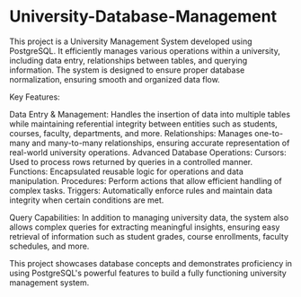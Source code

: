 # University-Database-Management
This project is a University Management System developed using PostgreSQL. It efficiently manages various operations within a university, including data entry, relationships between tables, and querying information. The system is designed to ensure proper database normalization, ensuring smooth and organized data flow.

Key Features:

Data Entry & Management:
Handles the insertion of data into multiple tables while maintaining referential integrity between entities such as students, courses, faculty, departments, and more.
Relationships: Manages one-to-many and many-to-many relationships, ensuring accurate representation of real-world university operations.
Advanced Database Operations:
Cursors: Used to process rows returned by queries in a controlled manner.
Functions: Encapsulated reusable logic for operations and data manipulation.
Procedures: Perform actions that allow efficient handling of complex tasks.
Triggers: Automatically enforce rules and maintain data integrity when certain conditions are met.

Query Capabilities:
In addition to managing university data, the system also allows complex queries for extracting meaningful insights, ensuring easy retrieval of information such as student grades, course enrollments, faculty schedules, and more.

This project showcases database concepts and demonstrates proficiency in using PostgreSQL's powerful features to build a fully functioning university management system.

